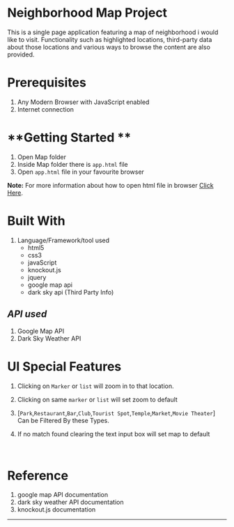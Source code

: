 # Neighborhood Map Project

This is a single page application featuring a map of  neighborhood i would like to visit. Functionality such as  highlighted locations, third-party data about those locations and various ways to browse the content are also provided.

# **Prerequisites**

1. Any Modern Browser with JavaScript enabled 
2. Internet connection

# **Getting Started **

1. Open Map folder
2. Inside Map folder there is `app.html` file
3. Open `app.html` file in your favourite browser

**Note:** For more information about how to open html file in browser  [Click Here](hhttps://www.wikihow.com/Run-a-HTML-File "How to run application using cmd/terminal").

# **Built With**

1. Language/Framework/tool used
   - html5
   - css3
   - javaScript
   - knockout.js
   - jquery
   - google map api
   - dark sky api (Third Party Info)

## ***API used***

1. Google Map API
2. Dark Sky Weather API

# **UI Special Features**

1. Clicking on `Marker` or `list` will zoom in to that location.

2. Clicking on same `marker` or `list` will set zoom to default 

3. [`Park`,`Restaurant`,`Bar`,`Club`,`Tourist Spot`,`Temple`,`Market`,`Movie Theater`] Can be Filtered By these Types.

4. If no match found clearing the text input box will set map to default 

   ​

# **Reference**

1. google map API documentation
2. dark sky weather API documentation
3. knockout.js documentation



****